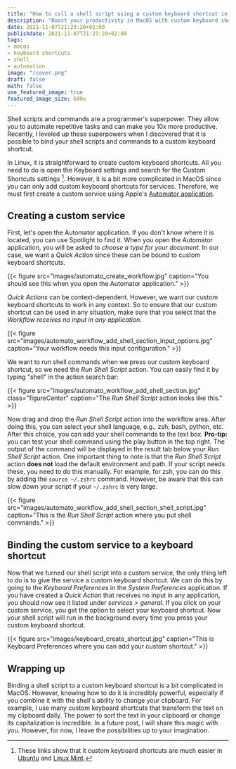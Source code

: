 ```yaml
---
title: "How to call a shell script using a custom keyboard shortcut in MacOS"
description: "Boost your productivity in MacOS with custom keyboard shortcuts for shell scripts. This step-by-step guide will show you how to do it using Automator."
date: 2021-11-07T21:23:20+02:00
publishdate: 2021-11-07T21:23:20+02:00
tags:
- macos
- keyboard shortcuts
- shell
- automation
image: "/cover.png"
draft: false
math: false
use_featured_image: true
featured_image_size: 600x
---
```

Shell scripts and commands are a programmer's superpower.
They allow you to automate repetitive tasks and can make you 10x more productive.
Recently, I leveled up these superpowers when I discovered that it is possible to bind your shell scripts and commands to a custom keyboard shortcut.

In Linux, it is straightforward to create custom keyboard shortcuts.
All you need to do is open the Keyboard settings and search for the Custom Shortcuts settings [^1].
However, it is a bit more complicated in MacOS since you can only add custom keyboard shortcuts for services.
Therefore, we must first create a custom service using Apple's [Automator application](https://support.apple.com/guide/automator/welcome/mac).

## Creating a custom service

First, let's open the Automator application.
If you don't know where it is located, you can use Spotlight to find it.
When you open the Automator application, you will be asked to _choose a type for your document_.
In our case, we want a _Quick Action_ since these can be bound to custom keyboard shortcuts.

{{< figure src="images/automato_create_workflow.jpg" caption="You should see this when you open the Automator application." >}}

_Quick Actions_ can be context-dependent.
However, we want our custom keyboard shortcuts to work in any context.
So to ensure that our custom shortcut can be used in any situation, make sure that you select that the _Workflow receives no input in any application_.

{{< figure src="images/automato_workflow_add_shell_section_input_options.jpg" caption="Your workflow needs this input configuration." >}}

We want to run shell commands when we press our custom keyboard shortcut, so we need the _Run Shell Script_ action.
You can easily find it by typing "shell" in the action search bar:

{{< figure src="images/automato_workflow_add_shell_section.jpg" class="figureCenter" caption="The *Run Shell Script*  action looks like this." >}}

Now drag and drop the _Run Shell Script_ action into the workflow area.
After doing this, you can select your shell language, e.g., zsh, bash, python, etc.
After this choice, you can add your shell commands to the text box.
**Pro-tip:** you can test your shell command using the play button in the top right.
The output of the command will be displayed in the result tab below your _Run Shell Script_ action.
One important thing to note is that the _Run Shell Script_ action **does not** load the default environment and path.
If your script needs these, you need to do this manually.
For example, for zsh, you can do this by adding the `source ~/.zshrc` command.
However, be aware that this can slow down your script if your `~/.zshrc` is very large.

{{< figure src="images/automato_workflow_add_shell_section_shell_script.jpg"  caption="This is the *Run Shell Script* action where you put shell commands." >}}

## Binding the custom service to a keyboard shortcut

Now that we turned our shell script into a custom service, the only thing left to do is to give the service a custom keyboard shortcut.
We can do this by going to the _Keyboard Preferences_ in the _System Preferences_ application.
If you have created a _Quick Action_ that receives no input in any application, you should now see it listed under _services > general._
If you click on your custom service, you get the option to select your keyboard shortcut.
Now your shell script will run in the background every time you press your custom keyboard shortcut.

{{< figure src="images/keyboard_create_shortcut.jpg" caption="This is Keyboard Preferences where you can add your custom shortcut." >}}


## Wrapping up

Binding a shell script to a custom keyboard shortcut is a bit complicated in MacOS.
However, knowing how to do it is incredibly powerful, especially if you combine it with the shell's ability to change your clipboard.
For example, I use many custom keyboard shortcuts that transform the text on my clipboard daily.
The power to sort the text in your clipboard or change its capitalization is incredible.
In a future post, I will share this magic with you.
However, for now, I leave the possibilities up to your imagination.

[^1]: These links show that it custom keyboard shortcuts are much easier in [Ubuntu](https://help.ubuntu.com/stable/ubuntu-help/keyboard-shortcuts-set.html.en) and [Linux Mint](https://www.technipages.com/linux-mint-how-to-create-new-custom-keyboard-shortcuts).

